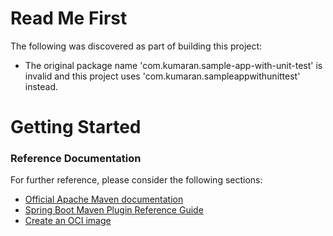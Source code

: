 # Read Me First
The following was discovered as part of building this project:

* The original package name 'com.kumaran.sample-app-with-unit-test' is invalid and this project uses 'com.kumaran.sampleappwithunittest' instead.

# Getting Started

### Reference Documentation
For further reference, please consider the following sections:

* [Official Apache Maven documentation](https://maven.apache.org/guides/index.html)
* [Spring Boot Maven Plugin Reference Guide](https://docs.spring.io/spring-boot/docs/2.7.2/maven-plugin/reference/html/)
* [Create an OCI image](https://docs.spring.io/spring-boot/docs/2.7.2/maven-plugin/reference/html/#build-image)

